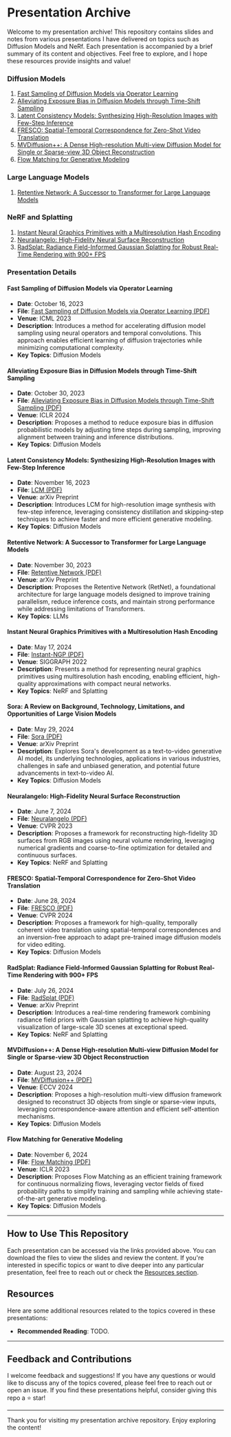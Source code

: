 # Presentation Archive

Welcome to my presentation archive! This repository contains slides and notes from various presentations I have delivered on topics such as Diffusion Models and NeRf. Each presentation is accompanied by a brief summary of its content and objectives. Feel free to explore, and I hope these resources provide insights and value!

### Diffusion Models
1. [Fast Sampling of Diffusion Models via Operator Learning](#fast-sampling-of-diffusion-models-via-operator-learning)
2. [Alleviating Exposure Bias in Diffusion Models through Time-Shift Sampling](#alleviating-exposure-bias-in-diffusion-models-through-time-shift-sampling)
3. [Latent Consistency Models: Synthesizing High-Resolution Images with Few-Step Inference](#latent-consistency-models-synthesizing-high-resolution-images-with-few-step-inference)
4. [FRESCO: Spatial-Temporal Correspondence for Zero-Shot Video Translation](#fresco-spatial-temporal-correspondence-for-zero-shot-video-translation)
5. [MVDiffusion++: A Dense High-resolution Multi-view Diffusion Model for Single or Sparse-view 3D Object Reconstruction](#mvdiffusion-a-dense-high-resolution-multi-view-diffusion-model-for-single-or-sparse-view-3d-object-reconstruction)
6. [Flow Matching for Generative Modeling](#flow-matching-for-generative-modeling)

### Large Language Models
1. [Retentive Network: A Successor to Transformer for Large Language Models](#retentive-network-a-successor-to-transformer-for-large-language-models)

### NeRF and Splatting
1. [Instant Neural Graphics Primitives with a Multiresolution Hash Encoding](#instant-neural-graphics-primitives-with-a-multiresolution-hash-encoding)
2. [Neuralangelo: High-Fidelity Neural Surface Reconstruction](#neuralangelo-high-fidelity-neural-surface-reconstruction)
3. [RadSplat: Radiance Field-Informed Gaussian Splatting for Robust Real-Time Rendering with 900+ FPS](#radsplat-radiance-field-informed-gaussian-splatting-for-robust-real-time-rendering-with-900-fps)

### Presentation Details

#### Fast Sampling of Diffusion Models via Operator Learning

- **Date**: October 16, 2023
- **File**: [Fast Sampling of Diffusion Models via Operator Learning (PDF)](https://github.com/alimohammadiamirhossein/presentation-archive/blob/main/presentations/Diffusion/Fast%20Sampling%20of%20Diffusion%20Models%20via%20Operator%20Learning.pdf)
- **Venue**: ICML 2023
- **Description**: Introduces a method for accelerating diffusion model sampling using neural operators and temporal convolutions. This approach enables efficient learning of diffusion trajectories while minimizing computational complexity. 
- **Key Topics**: Diffusion Models

#### Alleviating Exposure Bias in Diffusion Models through Time-Shift Sampling

- **Date**: October 30, 2023
- **File**: [Alleviating Exposure Bias in Diffusion Models through Time-Shift Sampling (PDF)](https://github.com/alimohammadiamirhossein/presentation-archive/blob/main/presentations/Diffusion/Alleviating%20Exposure%20Bias%20in%20Diffusion%20Models%20through%20Time-Shift%20Sampling.pdf)
- **Venue**: ICLR 2024
- **Description**: Proposes a method to reduce exposure bias in diffusion probabilistic models by adjusting time steps during sampling, improving alignment between training and inference distributions.
- **Key Topics**: Diffusion Models

#### Latent Consistency Models: Synthesizing High-Resolution Images with Few-Step Inference

- **Date**: November 16, 2023
- **File**: [LCM (PDF)](https://github.com/alimohammadiamirhossein/presentation-archive/blob/main/presentations/Diffusion/Latent%20Consistency%20Models.pdf)
- **Venue**: arXiv Preprint
- **Description**: Introduces LCM for high-resolution image synthesis with few-step inference, leveraging consistency distillation and skipping-step techniques to achieve faster and more efficient generative modeling.
- **Key Topics**: Diffusion Models

#### Retentive Network: A Successor to Transformer for Large Language Models

- **Date**: November 30, 2023
- **File**: [Retentive Network (PDF)](https://github.com/alimohammadiamirhossein/presentation-archive/blob/main/presentations/Diffusion/Retentive%20Network.pdf)
- **Venue**: arXiv Preprint
- **Description**: Proposes the Retentive Network (RetNet), a foundational architecture for large language models designed to improve training parallelism, reduce inference costs, and maintain strong performance while addressing limitations of Transformers.
- **Key Topics**: LLMs

#### Instant Neural Graphics Primitives with a Multiresolution Hash Encoding

- **Date**: May 17, 2024
- **File**: [Instant-NGP (PDF)](https://github.com/alimohammadiamirhossein/presentation-archive/blob/main/presentations/NeRF+Splatting/Instant%20Neural%20Graphics%20Primitives%20with%20a%20Multiresolution%20Hash%20Encoding.pdf)
- **Venue**: SIGGRAPH 2022
- **Description**: Presents a method for representing neural graphics primitives using multiresolution hash encoding, enabling efficient, high-quality approximations with compact neural networks.
- **Key Topics**: NeRF and Splatting

#### Sora: A Review on Background, Technology, Limitations, and Opportunities of Large Vision Models

- **Date**: May 29, 2024
- **File**: [Sora (PDF)](https://github.com/alimohammadiamirhossein/presentation-archive/blob/main/presentations/Diffusion/SORA.pdf)
- **Venue**: arXiv Preprint
- **Description**: Explores Sora's development as a text-to-video generative AI model, its underlying technologies, applications in various industries, challenges in safe and unbiased generation, and potential future advancements in text-to-video AI.
- **Key Topics**: Diffusion Models

#### Neuralangelo: High-Fidelity Neural Surface Reconstruction

- **Date**: June 7, 2024
- **File**: [Neuralangelo (PDF)](https://github.com/alimohammadiamirhossein/presentation-archive/blob/main/presentations/NeRF%2BSplatting/Neuralangelo.pdf)
- **Venue**: CVPR 2023
- **Description**: Proposes a framework for reconstructing high-fidelity 3D surfaces from RGB images using neural volume rendering, leveraging numerical gradients and coarse-to-fine optimization for detailed and continuous surfaces.
- **Key Topics**: NeRF and Splatting

#### FRESCO: Spatial-Temporal Correspondence for Zero-Shot Video Translation

- **Date**: June 28, 2024
- **File**: [FRESCO (PDF)](https://github.com/alimohammadiamirhossein/presentation-archive/blob/main/presentations/Diffusion/FRESCO.pdf)
- **Venue**: CVPR 2024
- **Description**: Proposes a framework for high-quality, temporally coherent video translation using spatial-temporal correspondences and an inversion-free approach to adapt pre-trained image diffusion models for video editing.
- **Key Topics**: Diffusion Models

#### RadSplat: Radiance Field-Informed Gaussian Splatting for Robust Real-Time Rendering with 900+ FPS

- **Date**: July 26, 2024
- **File**: [RadSplat (PDF)](https://github.com/alimohammadiamirhossein/presentation-archive/blob/main/presentations/NeRF%2BSplatting/RadSplat.pdf)
- **Venue**: arXiv Preprint
- **Description**: Introduces a real-time rendering framework combining radiance field priors with Gaussian splatting to achieve high-quality visualization of large-scale 3D scenes at exceptional speed.
- **Key Topics**: NeRF and Splatting

#### MVDiffusion++: A Dense High-resolution Multi-view Diffusion Model for Single or Sparse-view 3D Object Reconstruction

- **Date**: August 23, 2024
- **File**: [MVDiffusion++ (PDF)](https://github.com/alimohammadiamirhossein/presentation-archive/blob/main/presentations/Diffusion/MVDiffusion%2B%2B.pdf)
- **Venue**: ECCV 2024
- **Description**: Proposes a high-resolution multi-view diffusion framework designed to reconstruct 3D objects from single or sparse-view inputs, leveraging correspondence-aware attention and efficient self-attention mechanisms.
- **Key Topics**: Diffusion Models

#### Flow Matching for Generative Modeling

- **Date**: November 6, 2024
- **File**: [Flow Matching (PDF)](https://github.com/alimohammadiamirhossein/presentation-archive/blob/main/presentations/Diffusion/FlowMatching.pdf)
- **Venue**: ICLR 2023
- **Description**: Proposes Flow Matching as an efficient training framework for continuous normalizing flows, leveraging vector fields of fixed probability paths to simplify training and sampling while achieving state-of-the-art generative modeling.
- **Key Topics**: Diffusion Models

---

## How to Use This Repository

Each presentation can be accessed via the links provided above. You can download the files to view the slides and review the content. If you're interested in specific topics or want to dive deeper into any particular presentation, feel free to reach out or check the [Resources section](#resources).

## Resources

Here are some additional resources related to the topics covered in these presentations:

- **Recommended Reading**: TODO.


---

## Feedback and Contributions

I welcome feedback and suggestions! If you have any questions or would like to discuss any of the topics covered, please feel free to reach out or open an issue. If you find these presentations helpful, consider giving this repo a ⭐️ star!

---

Thank you for visiting my presentation archive repository. Enjoy exploring the content!
